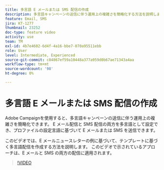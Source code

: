 ```yaml
---
title: 多言語 E メールまたは SMS 配信の作成
description: 多言語キャンペーンの送信に伴う運用上の複雑さを簡略化する方法を説明します。
feature: Email, SMS
jira: KT-1277
thumbnail: 23252
doc-type: feature video
activity: use
team: TM
exl-id: 4b7e4602-6d4f-4a16-bbe7-070a95511ebb
role: User
level: Intermediate, Experienced
source-git-commit: c84867ef59a10448a377a959d0b67ae71343a4aa
workflow-type: tm+mt
source-wordcount: '98'
ht-degree: 0%

---
```


# 多言語 E メールまたは SMS 配信の作成

Adobe Campaignを使用すると、多言語キャンペーンの送信に伴う運用上の複雑さを簡略化できます。 E メール配信と SMS 配信の両方を多言語として設定でき、プロファイルの設定言語に基づいて E メールまたは SMS を送信できます。

このビデオでは、E メールニュースレターの例に基づいて、テンプレートに基づく多言語配信を作成する方法を説明します。 このビデオで示されているアプローチは、E メールと SMS の両方の配信に適用されます。

>[!VIDEO](https://video.tv.adobe.com/v/23252?quality=12&learn=on)
